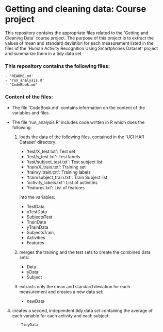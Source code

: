 Getting and cleaning data: Course project
==================================================================

This repository contains the appropriate files related to the 'Getting and Cleaning Data' course project. The purpose of this project is to extract the values of mean and standard deviation for each measurement listed in the files of the 'Human Activity Recognition Using Smartphones Dataset' project and summarize them in a tidy data set.


### This repository contains the following files:

    - 'README.md'
    - 'run_analysis.R'
    - 'CodeBook.md'


### Content of the files:

- The file 'CodeBook.md' contains information on the content of the variables and files.

- The file 'run_analysis.R' includes code written in R which does the following:

    1) loads the data of the following files, contained in the 'UCI HAR Dataset' directory:

         - 'test/X_test.txt': Test set
         - 'test/y_test.txt': Test labels
         - 'test/subject_test.txt': Test subject list
         - 'train/X_train.txt': Training set
         - 'train/y_train.txt': Training labels
         - 'train/subject_train.txt': Train Subject list
         - 'activity_labels.txt': List of activities
         - 'features.txt': List of features

       into the variables: 

         - TestData
         - yTestData 
         - SubjectsTest 
         - TrainData 
         - yTrainData 
         - SubjectsTrain, 
         - Activities 
         - Features
        

    2) merges the training and the test sets to create the combined data sets: 

         - Data 
         - yData 
         - Subject
    
    3) extracts only the mean and standard deviation for each measurement and creates a new data set: 
         
         - newData

4) creates a second, independent tidy data set containing the average of each variable for each activity and each subject:

         - TidyData
